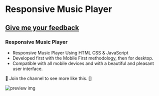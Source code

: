 # Responsive Music Player
## [Give me your feedback](https://surajgond.com)
### Responsive Music Player

- Responsive Music Player Using HTML CSS & JavaScript
- Developed first with the Mobile First methodology, then for desktop.
- Compatible with all mobile devices and with a beautiful and pleasant user interface.

💙 Join the channel to see more like this. []

![preview img](/preview.png)
